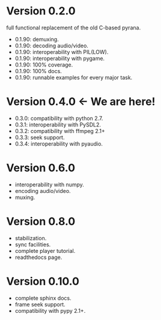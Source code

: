 Version 0.2.0
=============

full functional replacement of the old C-based pyrana.

* 0.1.90: demuxing.
* 0.1.90: decoding audio/video.
* 0.1.90: interoperability with PIL(LOW).
* 0.1.90: interoperability with pygame.
* 0.1.90: 100% coverage.
* 0.1.90: 100% docs.
* 0.1.90: runnable examples for every major task.


Version 0.4.0 <- We are here!
=============================

* 0.3.0: compatibility with python 2.7.
* 0.3.1: interoperability with PySDL2.
* 0.3.2: compatibility with ffmpeg 2.1+
* 0.3.3: seek support.
* 0.3.4: interoperability with pyaudio.


Version 0.6.0
==============

* interoperability with numpy.
* encoding audio/video.
* muxing.


Version 0.8.0
=============

* stabilization.
* sync facilities.
* complete player tutorial.
* readthedocs page.


Version 0.10.0
==============

* complete sphinx docs.
* frame seek support.
* compatibility with pypy 2.1+.
